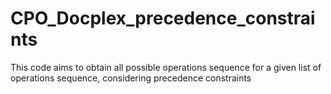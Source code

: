 # CPO_Docplex_precedence_constraints
This code aims to obtain all possible operations sequence for a given list of operations sequence, considering precedence constraints
